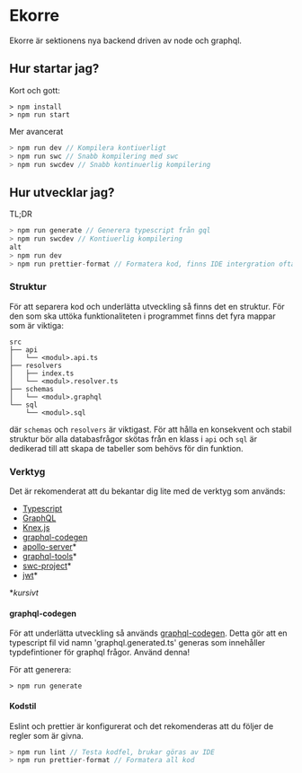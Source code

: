 # Ekorre

Ekorre är sektionens nya backend driven av node och graphql.

## Hur startar jag?

Kort och gott:
```
> npm install
> npm run start
```

Mer avancerat
```c
> npm run dev // Kompilera kontiuerligt
> npm run swc // Snabb kompilering med swc
> npm run swcdev // Snabb kontinuerlig kompilering
```

## Hur utvecklar jag?

TL;DR
```c
> npm run generate // Generera typescript från gql
> npm run swcdev // Kontiuerlig kompilering
alt
> npm run dev
> npm run prettier-format // Formatera kod, finns IDE intergration oftast
```

### Struktur

För att separera kod och underlätta utveckling så
finns det en struktur. För den som ska uttöka
funktionaliteten i programmet finns det fyra mappar
som är viktiga:

```
src
├── api
│   └── <modul>.api.ts
├── resolvers
│   ├── index.ts
│   └── <modul>.resolver.ts
├── schemas
│   └── <modul>.graphql
└── sql
    └── <modul>.sql
```

där `schemas` och `resolvers` är viktigast. För
att hålla en konsekvent och stabil struktur bör
alla databasfrågor skötas från en klass i `api`
och `sql` är dedikerad till att skapa de tabeller
som behövs för din funktion.

### Verktyg

Det är rekomenderat att du bekantar dig lite med de verktyg som används:

* [Typescript](https://www.typescriptlang.org/)
* [GraphQL](https://graphql.org/)
* [Knex.js](http://knexjs.org)
* [graphql-codegen](https://graphql-code-generator.com/)
* [apollo-server](https://www.apollographql.com/docs/apollo-server/)*
* [graphql-tools](https://www.graphql-tools.com/docs/introduction/)*
* [swc-project](https://swc.rs/)*
* [jwt](https://jwt.io/)*

\**kursivt*

#### graphql-codegen

För att underlätta utveckling så används [graphql-codegen](https://graphql-code-generator.com/docs/plugins/typescript).
Detta gör att en typescript fil vid namn 'graphql.generated.ts'
generas som innehåller typdefintioner för graphql frågor.
Använd denna!

För att generera:
```
> npm run generate
```

#### Kodstil

Eslint och prettier är konfigurerat och det
rekomenderas att du följer de regler som är
givna.

```c
> npm run lint // Testa kodfel, brukar göras av IDE
> npm run prettier-format // Formatera all kod
```